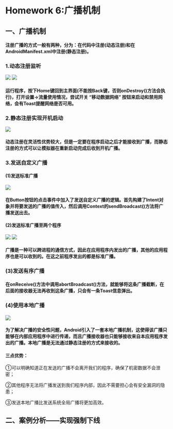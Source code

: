 # Homework 6:广播机制

## 一、广播机制

#### 	注册广播的方式一般有两种，分为：在代码中注册(动态注册)和在AndroidManifest.xml中注册(静态注册)。

### 1.动态注册监听

![](https://github.com/cwj609690575/2018118112_Android/blob/homework/Homework%206/PrintScreen/%E5%8A%A8%E6%80%81%E6%B3%A8%E5%86%8C%E7%9B%91%E5%90%AC(%E6%97%A0%E7%BD%91%E7%BB%9C%E5%8F%AF%E7%94%A8).JPG) ![](https://github.com/cwj609690575/2018118112_Android/blob/homework/Homework%206/PrintScreen/%E5%8A%A8%E6%80%81%E6%B3%A8%E5%86%8C%E7%9B%91%E5%90%AC(%E7%BD%91%E7%BB%9C%E5%8F%AF%E7%94%A8).JPG)

#### 		运行程序，按下Home键回到主界面(不能按Back键，否则onDestroy()方法会执行)，打开设置→流量使用情况，尝试开关 “移动数据网络” 按钮来启动和禁用网络，会有Toast提醒网络是否可用。

### 2.静态注册实现开机启动

![](https://github.com/cwj609690575/2018118112_Android/blob/homework/Homework%206/PrintScreen/%E9%9D%99%E6%80%81%E6%B3%A8%E5%86%8C%E5%AE%9E%E7%8E%B0%E5%BC%80%E6%9C%BA%E5%B9%BF%E6%92%AD.JPG)

#### 		动态注册在灵活性优势较大，但是一定要在程序启动之后才能接收到广播，而静态注册的方式可以让模拟器在重新启动完成后收到开机广播。

### 3.发送自定义广播

#### (1)发送标准广播

![](https://github.com/cwj609690575/2018118112_Android/blob/homework/Homework%206/PrintScreen/%E8%87%AA%E5%AE%9A%E4%B9%89%E5%B9%BF%E6%92%AD(%E6%A0%87%E5%87%86%E5%B9%BF%E6%92%AD).JPG)

#### 		在Button按钮的点击事件中加入了发送自定义广播的逻辑。首先构建了Intent对象并将要发送的广播的值传入，然后调用Context的sendBroadcast()方法将广播发送出去。

#### (2)发送标准广播至两个程序

![](https://github.com/cwj609690575/2018118112_Android/blob/homework/Homework%206/PrintScreen/%E5%8F%91%E9%80%81%E6%A0%87%E5%87%86%E5%B9%BF%E6%92%AD(1).JPG) ![](https://github.com/cwj609690575/2018118112_Android/blob/homework/Homework%206/PrintScreen/%E5%8F%91%E9%80%81%E6%A0%87%E5%87%86%E5%B9%BF%E6%92%AD(2).JPG)

#### 		广播是一种可以跨进程的通信方式，因此在应用程序内发出的广播，其他的应用程序也是可以收到的。在这之前程序发出的都是标准广播。

### (3)发送有序广播

#### 	在onReceive()方法中调用abortBroadcast()方法，就能够将这条广播截断，在后面的接收器无法再收到这条广播，只会有一条Toast信息弹出。

### (4)使用本地广播

#### 	![](https://github.com/cwj609690575/2018118112_Android/blob/homework/Homework%206/PrintScreen/%E4%BD%BF%E7%94%A8%E6%9C%AC%E5%9C%B0%E5%B9%BF%E6%92%AD.JPG)

#### 为了解决广播的安全性问题，Android引入了一套本地广播机制，这使得该广播只能够在内部应用程序中进行传递，而且广播接收器也只能够接收来自本应用程序发出的广播。本地广播是无法通过静态注册的方式来接收的。

#### 三点优势：

①可以明确知道正在发送的广播不会离开我们的程序，确保了机密数据不会泄密；

②其他程序无法将广播发送到我们程序内部，因此不需要担心会有安全漏洞的隐患；

③发送本地广播比发送系统全局广播将更加高效。

#### 

## 二、案例分析——实现强制下线